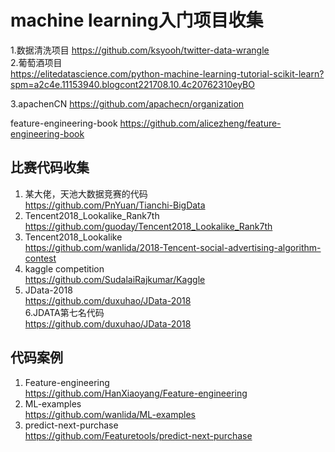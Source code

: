 # machine learning入门项目收集

1.数据清洗项目       https://github.com/ksyooh/twitter-data-wrangle  
2.葡萄酒项目  
https://elitedatascience.com/python-machine-learning-tutorial-scikit-learn?spm=a2c4e.11153940.blogcont221708.10.4c20762310eyBO   

3.apachenCN    https://github.com/apachecn/organization

feature-engineering-book       https://github.com/alicezheng/feature-engineering-book
## 比赛代码收集
1. 某大佬，天池大数据竞赛的代码  
https://github.com/PnYuan/Tianchi-BigData  
2. Tencent2018_Lookalike_Rank7th  
https://github.com/guoday/Tencent2018_Lookalike_Rank7th  
3. Tencent2018_Lookalike  
https://github.com/wanlida/2018-Tencent-social-advertising-algorithm-contest  
4. kaggle competition  
https://github.com/SudalaiRajkumar/Kaggle  
5. JData-2018  
https://github.com/duxuhao/JData-2018  
6.JDATA第七名代码  
https://github.com/duxuhao/JData-2018

## 代码案例
1. Feature-engineering  
https://github.com/HanXiaoyang/Feature-engineering  
2. ML-examples  
https://github.com/wanlida/ML-examples  
3. predict-next-purchase  
https://github.com/Featuretools/predict-next-purchase
